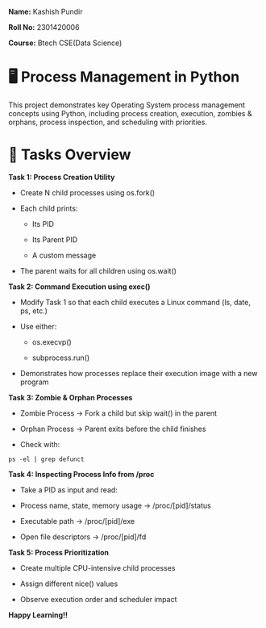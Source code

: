 **Name:** Kashish Pundir

**Roll No:** 2301420006

**Course:** Btech CSE(Data Science)

# 🖥️ Process Management in Python

This project demonstrates key Operating System process management concepts using Python, including process creation, execution, zombies & orphans, process inspection, and scheduling with priorities.

# **📌 Tasks Overview**

**Task 1: Process Creation Utility**

- Create N child processes using os.fork()

- Each child prints:

    - Its PID
  
    - Its Parent PID
  
    - A custom message
  
- The parent waits for all children using os.wait()

**Task 2: Command Execution using exec()**

- Modify Task 1 so that each child executes a Linux command (ls, date, ps, etc.)

- Use either:

  - os.execvp()
  
  - subprocess.run()
  
- Demonstrates how processes replace their execution image with a new program

**Task 3: Zombie & Orphan Processes**

- Zombie Process → Fork a child but skip wait() in the parent

- Orphan Process → Parent exits before the child finishes

- Check with:
```
ps -el | grep defunct
```
**Task 4: Inspecting Process Info from /proc**

- Take a PID as input and read:

- Process name, state, memory usage → /proc/[pid]/status

- Executable path → /proc/[pid]/exe

- Open file descriptors → /proc/[pid]/fd

**Task 5: Process Prioritization**

- Create multiple CPU-intensive child processes

- Assign different nice() values

- Observe execution order and scheduler impact

**Happy Learning!!**
